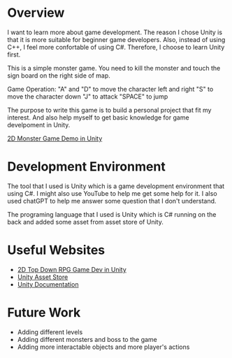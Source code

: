 # Overview

I want to learn more about game development. The reason I chose Unity is that it is more suitable for beginner game developers. Also, instead of using C++, I feel more confortable of using C#. Therefore, I choose to learn Unity first.

This is a simple monster game. You need to kill the monster and touch the sign board on the right side of map.

Game Operation:
"A" and "D" to move the character left and right
"S" to move the character down
"J" to attack
"SPACE" to jump

The purpose to write this game is to build a personal project that fit my interest. And also help myself to get basic knowledge for game develpoment in Unity.


[2D Monster Game Demo in Unity](https://youtu.be/ooPFz4WiVNY)

# Development Environment

The tool that I used is Unity which is a game development environment that using C#. I might also use YouTube to help me get some help for it. I also used chatGPT to help me answer some question that I don't understand.

The programing language that I used is Unity which is C# running on the back and added some asset from asset store of Unity.

# Useful Websites

* [2D Top Down RPG Game Dev in Unity](https://www.youtube.com/watch?v=7iYWpzL9GkM&t=2282s)
* [Unity Asset Store](https://assetstore.unity.com/)
* [Unity Documentation](https://docs.unity.com/)

# Future Work

* Adding different levels
* Adding different monsters and boss to the game
* Adding more interactable objects and more player's actions
